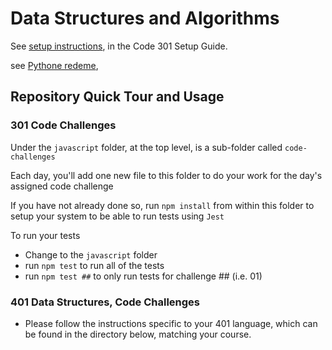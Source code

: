 # Data Structures and Algorithms

See [setup instructions](https://codefellows.github.io/setup-guide/code-301/3-code-challenges), in the Code 301 Setup Guide.

see [Pythone redeme](https://github.com/mohammedalsamki/data-structures-and-algorithms/blob/main/python/README.md),

## Repository Quick Tour and Usage

### 301 Code Challenges

Under the `javascript` folder, at the top level, is a sub-folder called `code-challenges`

Each day, you'll add one new file to this folder to do your work for the day's assigned code challenge

If you have not already done so, run `npm install` from within this folder to setup your system to be able to run tests using `Jest`

To run your tests

- Change to the `javascript` folder
- run `npm test` to run all of the tests
- run `npm test ##` to only run tests for challenge ## (i.e. 01)

### 401 Data Structures, Code Challenges

- Please follow the instructions specific to your 401 language, which can be found in the directory below, matching your course.
